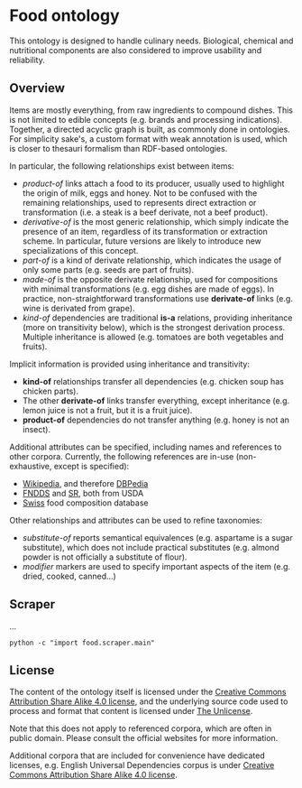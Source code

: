 
# Food ontology

This ontology is designed to handle culinary needs. Biological, chemical and nutritional components are also considered to improve usability and reliability.


## Overview

Items are mostly everything, from raw ingredients to compound dishes. This is not limited to edible concepts (e.g. brands and processing indications). Together, a directed acyclic graph is built, as commonly done in ontologies. For simplicity sake's, a custom format with weak annotation is used, which is closer to thesauri formalism than RDF-based ontologies.

In particular, the following relationships exist between items:
 * _product-of_ links attach a food to its producer, usually used to highlight the origin of milk, eggs and honey. Not to be confused with the remaining relationships, used to represents direct extraction or transformation (i.e. a steak is a beef derivate, not a beef product).
 * _derivative-of_ is the most generic relationship, which simply indicate the presence of an item, regardless of its transformation or extraction scheme. In particular, future versions are likely to introduce new specializations of this concept.
 * _part-of_ is a kind of derivate relationship, which indicates the usage of only some parts (e.g. seeds are part of fruits).
 * _made-of_ is the opposite derivate relationship, used for compositions with minimal transformations (e.g. egg dishes are made of eggs). In practice, non-straightforward transformations use __derivate-of__ links (e.g. wine is derivated from grape).
 * _kind-of_ dependencies are traditional __is-a__ relations, providing inheritance (more on transitivity below), which is the strongest derivation process. Multiple inheritance is allowed (e.g. tomatoes are both vegetables and fruits).

Implicit information is provided using inheritance and transitivity:
 * __kind-of__ relationships transfer all dependencies (e.g. chicken soup has chicken parts).
 * The other __derivate-of__ links transfer everything, except inheritance (e.g. lemon juice is not a fruit, but it is a fruit juice).
 * __product-of__ dependencies do not transfer anything (e.g. honey is not an insect).

Additional attributes can be specified, including names and references to other corpora. Currently, the following references are in-use (non-exhaustive, except is specified):
 * [Wikipedia](https://en.wikipedia.org/wiki/Main_Page), and therefore [DBPedia](http://wiki.dbpedia.org/)
 * [FNDDS](https://data.nal.usda.gov/dataset/food-and-nutrient-database-dietary-studies-fndds) and [SR](https://data.nal.usda.gov/dataset/composition-foods-raw-processed-prepared-usda-national-nutrient-database-standard-reference-release-28-0), both from USDA
 * [Swiss](http://www.naehrwertdaten.ch) food composition database

Other relationships and attributes can be used to refine taxonomies:
 * _substitute-of_ reports semantical equivalences (e.g. aspartame is a sugar substitute), which does not include practical substitutes (e.g. almond powder is not officially a substitute of flour).
 * _modifier_ markers are used to specify important aspects of the item (e.g. dried, cooked, canned...)


## Scraper

...

```
python -c "import food.scraper.main"
```


## License

The content of the ontology itself is licensed under the [Creative Commons Attribution Share Alike 4.0 license](https://creativecommons.org/licenses/by-sa/4.0/), and the underlying source code used to process and format that content is licensed under [The Unlicense](https://unlicense.org/UNLICENSE).

Note that this does not apply to referenced corpora, which are often in public domain. Please consult the official websites for more information.

Additional corpora that are included for convenience have dedicated licenses, e.g. English Universal Dependencies corpus is under [Creative Commons Attribution Share Alike 4.0 license](https://creativecommons.org/licenses/by-sa/4.0/).
